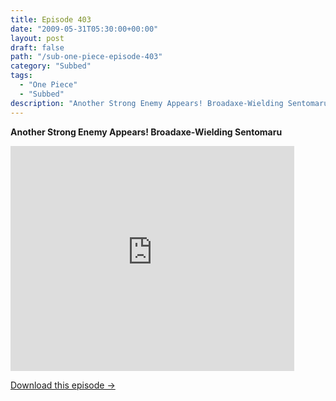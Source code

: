 ```yaml
---
title: Episode 403
date: "2009-05-31T05:30:00+00:00"
layout: post
draft: false
path: "/sub-one-piece-episode-403"
category: "Subbed"
tags:
  - "One Piece"
  - "Subbed"
description: "Another Strong Enemy Appears! Broadaxe-Wielding Sentomaru"
---
```


**Another Strong Enemy Appears! Broadaxe-Wielding Sentomaru**

<iframe width="640" height="360" src="https://www.rapidvideo.com/e/G0NNRPC96A" frameborder="0" marginwidth=0 marginheight=0 scrolling=no allowfullscreen style="max-width:90%;"></iframe>

<a href="http://ouo.io/qs/eCodkFEQ?s=https://www.rapidvideo.com/d/G0NNRPC96A" class="styled_a">Download this episode →</a>


